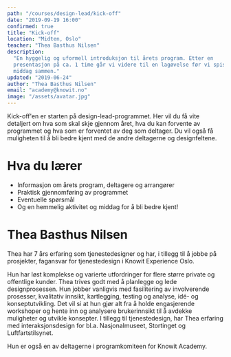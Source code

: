 ```yaml
---
path: "/courses/design-lead/kick-off"
date: "2019-09-19 16:00"
confirmed: true
title: "Kick-off"
location: "Midten, Oslo"
teacher: "Thea Basthus Nilsen"
description:
  "En hyggelig og uformell introduksjon til årets program. Etter en
  presentasjon på ca. 1 time går vi videre til en lagøvelse før vi spiser
  middag sammen."
updated: "2019-06-24"
author: "Thea Basthus Nilsen"
email: "academy@knowit.no"
image: "/assets/avatar.jpg"
---
```


Kick-off'en er starten på design-lead-programmet. Her vil du få vite detaljert
om hva som skal skje gjennom året, hva du kan forvente av programmet og hva
som er forventet av deg som deltager. Du vil også få muligheten til å bli
bedre kjent med de andre deltagerne og designfeltene.

# Hva du lærer

- Informasjon om årets program, deltagere og arrangører
- Praktisk gjennomføring av programmet
- Eventuelle spørsmål
- Og en hemmelig aktivitet og middag for å bli bedre kjent!

# Thea Basthus Nilsen

Thea har 7 års erfaring som tjenestedesigner og har, i tillegg til å jobbe på
prosjekter, fagansvar for tjenestedesign i Knowit Experience Oslo.

Hun har løst komplekse og varierte utfordringer for flere større private og
offentlige kunder. Thea trives godt med å planlegge og lede designprosessen.
Hun jobber vanligvis med fasilitering av involverende prosesser, kvalitativ
innsikt, kartlegging, testing og analyse, idé- og konseptutvikling. Det vil si
at hun gjør alt fra å holde engasjerende workshoper og hente inn og analysere
brukerinnsikt til å avdekke muligheter og utvikle konsepter. I tillegg til
tjenestedesign, har Thea erfaring med interaksjonsdesign for bl.a.
Nasjonalmuseet, Stortinget og Luftfartstilsynet.

Hun er også en av deltagerne i programkomiteen for Knowit Academy.
